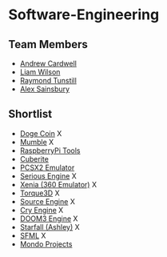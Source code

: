 # Software-Engineering

## Team Members
* [Andrew Cardwell](https://www.github.com/Andze "Andrew Cardwell Repo")
* [Liam Wilson](https://www.github.com/necronDOW "Liam Wilson Repo")
* [Raymond Tunstill](https://www.github.com/RaymondKirk "Raymond Tunstill Repo")
* [Alex Sainsbury](https://www.github.com/Alex-Sainsbury "Alex Sainsbury Repo")

## Shortlist

* [Doge Coin](https://github.com/dogecoin/dogecoin "Doge Coin") X
* [Mumble](https://github.com/mumble-voip/mumble "Mumble") X
* [RaspberryPi Tools](https://github.com/raspberrypi/tools "RaspberryPi Tools")
* [Cuberite](https://github.com/cuberite/cuberite "Cuberite") 
* [PCSX2 Emulator](https://github.com/PCSX2/pcsx2 "PCSX2  Emulator") 
* [Serious Engine](https://github.com/Croteam-official/Serious-Engine "Serious Engine") X
* [Xenia (360 Emulator)](https://github.com/benvanik/xenia "Xenia (360 Emulator)") X
* [Torque3D](https://github.com/GarageGames/Torque3D "Torque3D") X
* [Source Engine](https://github.com/ValveSoftware/source-sdk-2013 "Source Engine") X
* [Cry Engine](https://github.com/CRYTEK-CRYENGINE/CRYENGINE "Cry Engine") X
* [DOOM3 Engine](https://github.com/id-Software/DOOM-3-BFG "DOOM3 Engine") X
* [Starfall (Ashley)](https://github.com/INPStarfall/Starfall/issues "Starfall (Ashley)") X
* [SFML](https://github.com/SFML/SFML "SFML") X
* [Mondo Projects](https://github.com/rdingwall/awesome-monzo "Mondo Projects")
